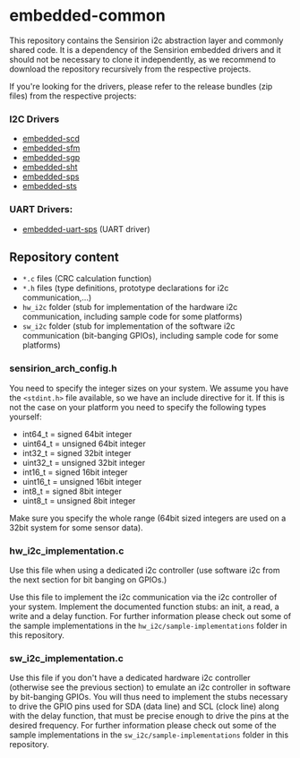 # embedded-common
This repository contains the Sensirion i2c abstraction layer and commonly shared
code. It is a dependency of the Sensirion embedded drivers and it should not be
necessary to clone it independently, as we recommend to download the repository
recursively from the respective projects.

If you're looking for the drivers, please refer to the release bundles (zip
files) from the respective projects:

### I2C Drivers
* [embedded-scd](https://github.com/Sensirion/embedded-scd/releases)
* [embedded-sfm](https://github.com/Sensirion/embedded-sfm/releases)
* [embedded-sgp](https://github.com/Sensirion/embedded-sgp/releases)
* [embedded-sht](https://github.com/Sensirion/embedded-sht/releases)
* [embedded-sps](https://github.com/Sensirion/embedded-sps/releases)
* [embedded-sts](https://github.com/Sensirion/embedded-sts/releases)

### UART Drivers:
* [embedded-uart-sps](https://github.com/Sensirion/embedded-uart-sps/releases)
  (UART driver)

## Repository content
* `*.c` files (CRC calculation function)
* `*.h` files (type definitions, prototype declarations for i2c
  communication,...)
* `hw_i2c` folder (stub for implementation of the hardware i2c communication,
  including sample code for some platforms)
* `sw_i2c` folder (stub for implementation of the software i2c communication
  (bit-banging GPIOs), including sample code for some platforms)

### sensirion\_arch\_config.h
You need to specify the integer sizes on your system.
We assume you have the `<stdint.h>` file available, so we have an
include directive for it. If this is not the case on your platform you need to
specify the following types yourself:

* int64\_t = signed 64bit integer
* uint64\_t = unsigned 64bit integer
* int32\_t = signed 32bit integer
* uint32\_t = unsigned 32bit integer
* int16\_t = signed 16bit integer
* uint16\_t = unsigned 16bit integer
* int8\_t = signed 8bit integer
* uint8\_t = unsigned 8bit integer

Make sure you specify the whole range (64bit sized integers are used on a 32bit
system for some sensor data).

### hw\_i2c\_implementation.c
Use this file when using a dedicated i2c controller (use software i2c from the
next section for bit banging on GPIOs.)

Use this file to implement the i2c communication via the i2c controller of your
system. Implement the documented function stubs: an init, a read, a write and a
delay function. For further information please check out some of the sample
implementations in the `hw_i2c/sample-implementations` folder in this
repository.

### sw\_i2c\_implementation.c
Use this file if you don't have a dedicated hardware i2c controller (otherwise
see the previous section) to emulate an i2c controller in software by
bit-banging GPIOs. You will thus need to implement the stubs necessary to drive
the GPIO pins used for SDA (data line) and SCL (clock line) along with the delay
function, that must be precise enough to drive the pins at the desired
frequency.  For further information please check out some of the sample
implementations in the `sw_i2c/sample-implementations` folder in this
repository.
